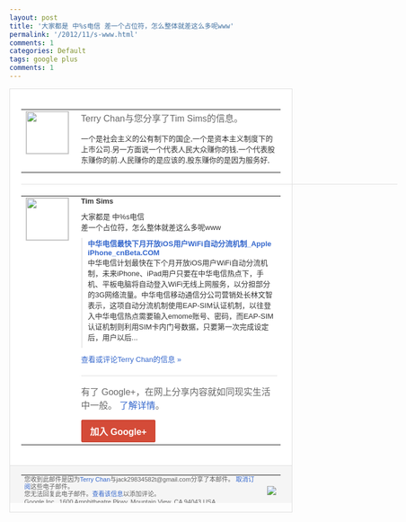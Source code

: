 ```yaml
---
layout: post
title: '大家都是 中%s电信 差一个占位符，怎么整体就差这么多呢www'
permalink: '/2012/11/s-www.html'
comments: 1
categories: Default
tags: google plus
comments: 1
---
```

<div style="border:solid 1px #dfdfdf;color:#686868;font:13px Arial"><div style="background-color:#fff;padding:20px;"><table cellpadding="0" cellspacing="0"><tr><td style="padding-right:15px;vertical-align:top"><a href="https://plus.google.com/_/notifications/emlink?emrecipient=110200756825219614165&amp;emid=CKCd8dvj37MCFeU_QAodKnIAAA&amp;path=%2F108643996575278738906&amp;dt=1353491221863&amp;uob=8"><img height="75" src="https://lh3.googleusercontent.com/-KKRGTyJ5Bl0/AAAAAAAAAAI/AAAAAAAAEEY/jllxqER5dCk/s75-c-k-a/photo.jpg" style="border:solid 1px #cccccc;" width="75"/></a></td><td style="width:578px;color:#333;font:13px Arial;vertical-align:top"><div style="color:#686868;font:16px Arial;padding-bottom:15px">Terry Chan与您分享了Tim Sims的信息。</div><div style="padding-bottom:10px">一个是社会主义的公有制下的国企,一个是资<wbr/>本主义制度下的上市公司.另一方面说一个代<wbr/>表人民大众赚你的钱,一个代表股东赚你的前<wbr/>.人民赚你的是应该的,股东赚你的是因为服<wbr/>务好,</div></td></tr></table><div style="margin:20px 0;border-bottom:solid 1px #dfdfdf;width:670px"></div><table cellpadding="0" cellspacing="0"><tr><td style="padding-right:15px;vertical-align:top"><a href="https://plus.google.com/_/notifications/emlink?emrecipient=110200756825219614165&amp;emid=CKCd8dvj37MCFeU_QAodKnIAAA&amp;path=%2F109063737173238350627&amp;dt=1353491221863&amp;uob=8"><img height="75" src="https://lh3.googleusercontent.com/-6qpUf6P9r30/AAAAAAAAAAI/AAAAAAAAsIc/SpSvQUr4F6Q/s75-c-k-a/photo.jpg" style="border:solid 1px #cccccc;" width="75"/></a></td><td style="width:578px;color:#333;font:13px Arial;vertical-align:top"><div style="font-weight:bold;padding-bottom:10px">Tim Sims</div><div style="padding-bottom:10px">大家都是 中%s电信<br/>差一个占位符，怎么整体就差这么<wbr/>多呢www</div><div style="margin-bottom:10px;padding-left:10px; border-left:2px solid #EAEAEA"><span style="margin-right:5px"><a href="http://www.cnbeta.com/articles/214983.htm" style="color:#3366CC;text-decoration:none"><span style="font-weight:bold">中华电信最快下月开放iOS用户WiFi自<wbr/>动分流机制_Apple iPhone_cnBeta.COM</span></a><div style="padding-bottom:10px">中华电信计划最快在下个月开放iOS用户W<wbr/>iFi自动分流机制，未来iPhone、i<wbr/>Pad用户只要在中华电信热点下，手机、平<wbr/>板电脑将自动登入WiFi无线上网服务，以<wbr/>分担部分的3G网络流量。中华电信移动通信<wbr/>分公司营销处长林文智表示，这项自动分流机<wbr/>制使用EAP-SIM认证机制，以往登入中<wbr/>华电信热点需要输入emome账号、密码，<wbr/>而EAP-SIM认证机制则利用SIM卡内<wbr/>门号数据，只要第一次完成设定后，用户以后<wbr/>...</div></span></div><a href="https://plus.google.com/_/notifications/emlink?emrecipient=110200756825219614165&amp;emid=CKCd8dvj37MCFeU_QAodKnIAAA&amp;path=%2F108643996575278738906%2Fposts%2FdmxqcAWnCPr%3Fgpinv%3DAMIXal_6xWwW4x-k33lIp2ODWPtgTdCLOYE8AIZ6eQo2q6Ptv5MCU8eKd1ihjTWooo92UUYxQaFAPnew1DSzrbdTgfvWtqQvCTYcuadI_BZkxtBQZNTWP5M&amp;dt=1353491221863&amp;uob=8" style="color:#3366CC;text-decoration:none">查看或评论Terry Chan的信息 »</a><div style="margin-top:20px;border-top:solid 1px #dfdfdf"><div style="padding:15px 0;color:#686868;font:16px Arial">有了 Google+，在网上分享内容就如同现实生活中一般。 <a href="http://www.google.com/+/learnmore/" style="color:#3366CC;text-decoration:none">了解详情</a>。</div><a href="https://plus.google.com/_/notifications/emlink?emrecipient=110200756825219614165&amp;emid=CKCd8dvj37MCFeU_QAodKnIAAA&amp;path=%2F%3Fgpinv%3DAMIXal_6xWwW4x-k33lIp2ODWPtgTdCLOYE8AIZ6eQo2q6Ptv5MCU8eKd1ihjTWooo92UUYxQaFAPnew1DSzrbdTgfvWtqQvCTYcuadI_BZkxtBQZNTWP5M&amp;dt=1353491221863&amp;uob=8" style="display:inline-block;padding:7px 15px;background-color:#d44b38; color:#fff;font-size:16px; font-weight:bold;border-radius:2px;-webkit-border-radius:2px; -moz-border-radius:2px;border:solid 1px #c43b28; white-space:nowrap;text-decoration:none">加入 Google+</a></div></td></tr></table></div><div style="border-top:solid 1px #dfdfdf;padding:0 20px; background-color:#f5f5f5"><table cellpadding="0" cellspacing="0" style="height:50px"><tbody><tr><td style="vertical-align:middle;width:100%; color:#636363;font:11px Arial; line-height:120%">您收到此邮件是因为<a href="https://plus.google.com/_/notifications/emlink?emrecipient=110200756825219614165&amp;emid=CKCd8dvj37MCFeU_QAodKnIAAA&amp;path=%2F108643996575278738906%3Fgpinv%3DAMIXal_6xWwW4x-k33lIp2ODWPtgTdCLOYE8AIZ6eQo2q6Ptv5MCU8eKd1ihjTWooo92UUYxQaFAPnew1DSzrbdTgfvWtqQvCTYcuadI_BZkxtBQZNTWP5M&amp;dt=1353491221863&amp;uob=8" style="color:#3366CC;text-decoration:none">Terry Chan</a>与jack29834582t@gmail.com分享了本邮件。 <a href="https://plus.google.com/_/notifications/emlink?emrecipient=110200756825219614165&amp;emid=CKCd8dvj37MCFeU_QAodKnIAAA&amp;path=%2F_%2Fnonplus%2Femailsettings%3Fgpinv%3DAMIXal_6xWwW4x-k33lIp2ODWPtgTdCLOYE8AIZ6eQo2q6Ptv5MCU8eKd1ihjTWooo92UUYxQaFAPnew1DSzrbdTgfvWtqQvCTYcuadI_BZkxtBQZNTWP5M%26est%3DADH5u8VZ0XTP-3bS3VjpXcnGxezVcOt9rrzAybe11dvZVDDhqY99kcPkahJas6Q0d9uRM6a8mh-08TJQ6ws1AWmnp41WG6mOLPA70IoK_ouALoJD8mJtxtHnssKlsHdbzctvR0eEYYlZk7dTNSTHSLavKh11J8kGQw&amp;dt=1353491221863&amp;uob=8" style="color:#3366CC;text-decoration:none">取消订阅</a>这些电子邮件。<br/>您无法回复此电子邮件。<a href="https://plus.google.com/_/notifications/emlink?emrecipient=110200756825219614165&amp;emid=CKCd8dvj37MCFeU_QAodKnIAAA&amp;path=%2F108643996575278738906%2Fposts%2FdmxqcAWnCPr%3Fgpinv%3DAMIXal_6xWwW4x-k33lIp2ODWPtgTdCLOYE8AIZ6eQo2q6Ptv5MCU8eKd1ihjTWooo92UUYxQaFAPnew1DSzrbdTgfvWtqQvCTYcuadI_BZkxtBQZNTWP5M&amp;dt=1353491221863&amp;uob=8" style="color:#3366CC;text-decoration:none">查看该信息</a>以添加评论。<br/>Google Inc., 1600 Amphitheatre Pkwy, Mountain View, CA 94043 USA<br/></td><td><img src="https://ssl.gstatic.com/s2/oz/images/notifications/logo/google-plus-6617a72bb36cc548861652780c9e6ff1.png"/></td></tr></tbody></table></div></div>